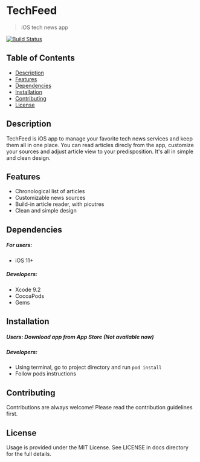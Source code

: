 

# TechFeed

> iOS tech news app

[![Build Status](https://travis-ci.org/krskibin/pam.svg?branch=master)](https://travis-ci.org/krskibin/pam)

## Table of Contents

- [Description](#description) 
- [Features](#features) 
- [Dependencies](#dependencies)
- [Installation](#installation)
- [Contributing](#contributing)
- [License](#license)

## Description

TechFeed is iOS app to manage your favorite tech news services and keep them all in one place. You can read articles direcly from the app, customize your sources and adjust article view to your predisposition. It's all in simple and clean design.

## Features

- Chronological list of articles
- Customizable news sources
- Build-in article reader, with picutres
- Clean and simple design

## Dependencies

##### For users:

- iOS 11+

##### Developers:

* Xcode 9.2
* CocoaPods
* Gems

## Installation

##### Users: Download app from App Store (Not available now)

##### Developers:

- Using terminal, go to project directory and run `pod install`
- Follow pods instructions

## Contributing
Contributions are always welcome! Please read the contribution guidelines first.

## License
Usage is provided under the MIT License. See LICENSE in docs directory for the full details.
